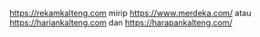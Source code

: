 https://rekamkalteng.com mirip https://www.merdeka.com/ atau https://hariankalteng.com dan https://harapankalteng.com/
